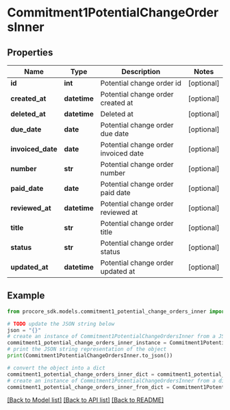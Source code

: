 # Commitment1PotentialChangeOrdersInner


## Properties

Name | Type | Description | Notes
------------ | ------------- | ------------- | -------------
**id** | **int** | Potential change order id | [optional] 
**created_at** | **datetime** | Potential change order created at | [optional] 
**deleted_at** | **datetime** | Deleted at | [optional] 
**due_date** | **date** | Potential change order due date | [optional] 
**invoiced_date** | **date** | Potential change order invoiced date | [optional] 
**number** | **str** | Potential change order number | [optional] 
**paid_date** | **date** | Potential change order paid date | [optional] 
**reviewed_at** | **datetime** | Potential change order reviewed at | [optional] 
**title** | **str** | Potential change order title | [optional] 
**status** | **str** | Potential change order status | [optional] 
**updated_at** | **datetime** | Potential change order updated at | [optional] 

## Example

```python
from procore_sdk.models.commitment1_potential_change_orders_inner import Commitment1PotentialChangeOrdersInner

# TODO update the JSON string below
json = "{}"
# create an instance of Commitment1PotentialChangeOrdersInner from a JSON string
commitment1_potential_change_orders_inner_instance = Commitment1PotentialChangeOrdersInner.from_json(json)
# print the JSON string representation of the object
print(Commitment1PotentialChangeOrdersInner.to_json())

# convert the object into a dict
commitment1_potential_change_orders_inner_dict = commitment1_potential_change_orders_inner_instance.to_dict()
# create an instance of Commitment1PotentialChangeOrdersInner from a dict
commitment1_potential_change_orders_inner_from_dict = Commitment1PotentialChangeOrdersInner.from_dict(commitment1_potential_change_orders_inner_dict)
```
[[Back to Model list]](../README.md#documentation-for-models) [[Back to API list]](../README.md#documentation-for-api-endpoints) [[Back to README]](../README.md)


